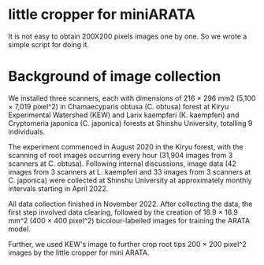 # little cropper for miniARATA
It is not easy to obtain 200X200 pixels images one by one. So we wrote a simple script for doing it.

# Background of image collection

We installed three scanners, each with dimensions of 216 × 296 mm2 (5,100 × 7,019 pixel^2) in Chamaecyparis obtusa (C. obtusa) forest at Kiryu Experimental Watershed (KEW) and Larix kaempferi (K. kaempferi) and Cryptomeria japonica (C. japonica) forests at Shinshu University, totalling 9 individuals.

The experiment commenced in August 2020 in the Kiryu forest, with the scanning of root images occurring every hour (31,904 images from 3 scanners at C. obtusa). 
Following internal discussions, image data (42 images from 3 scanners at L. kaempferi and 33 images from 3 scanners at C. japonica) were collected at Shinshu University at approximately monthly intervals starting in April 2022. 

All data collection finished in November 2022. After collecting the data, the first step involved data clearing, followed by the creation of 16.9 × 16.9 mm^2 (400 × 400 pixel^2) bicolour-labelled images for training the ARATA model.

Further, we used KEW's image to further crop root tips 200 × 200 pixel^2 images by the little cropper for mini ARATA.
